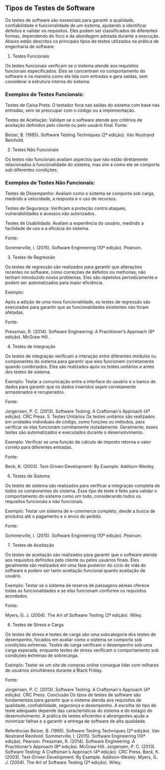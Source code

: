 ## Tipos de Testes de Software
Os testes de software são essenciais para garantir a qualidade, confiabilidade e funcionalidade de um sistema, ajudando a identificar defeitos e validar os requisitos. Eles podem ser classificados de diferentes formas, dependendo do foco e da abordagem adotada durante a execução. Abaixo estão descritos os principais tipos de testes utilizados na prática de engenharia de software.

1. Testes Funcionais

Os testes funcionais verificam se o sistema atende aos requisitos funcionais especificados. Eles se concentram no comportamento do software e na maneira como ele lida com entradas e gera saídas, sem considerar a estrutura interna do sistema.

### Exemplos de Testes Funcionais:

Testes de Caixa Preta: O testador foca nas saídas do sistema com base nas entradas, sem se preocupar com o código ou a implementação.

Testes de Aceitação: Validam se o software atende aos critérios de aceitação definidos pelo cliente ou pelo usuário final.
Fonte:

Beizer, B. (1995). Software Testing Techniques (2ª edição). Van Nostrand Reinhold.

2. Testes Não Funcionais

Os testes não funcionais avaliam aspectos que não estão diretamente relacionados à funcionalidade do sistema, mas sim a como ele se comporta sob diferentes condições.

### Exemplos de Testes Não Funcionais:

Testes de Desempenho: Avaliam como o sistema se comporta sob carga, medindo a velocidade, a resposta e o uso de recursos.

Testes de Segurança: Verificam a proteção contra ataques, vulnerabilidades e acessos não autorizados.

Testes de Usabilidade: Avaliam a experiência do usuário, medindo a facilidade de uso e a eficácia do sistema.

Fonte:

Sommerville, I. (2015). Software Engineering (10ª edição). Pearson.

3. Testes de Regressão

Os testes de regressão são realizados para garantir que alterações recentes no software, como correções de defeitos ou melhorias, não tenham introduzido novos problemas. Eles são repetidos periodicamente e podem ser automatizados para maior eficiência.

Exemplo:

Após a adição de uma nova funcionalidade, os testes de regressão são executados para garantir que as funcionalidades existentes não foram afetadas.

Fonte:

Pressman, R. (2014). Software Engineering: A Practitioner’s Approach (8ª edição). McGraw Hill.

4. Testes de Integração

Os testes de integração verificam a interação entre diferentes módulos ou componentes do sistema para garantir que eles funcionem corretamente quando combinados. Eles são realizados após os testes unitários e antes dos testes de sistema.

Exemplo:
Testar a comunicação entre a interface do usuário e o banco de dados para garantir que os dados inseridos sejam corretamente armazenados e recuperados.

Fonte:

Jorgensen, P. C. (2013). Software Testing: A Craftsman's Approach (4ª edição). CRC Press.
5. Testes Unitários
Os testes unitários são realizados em unidades individuais de código, como funções ou métodos, para verificar se elas funcionam corretamente isoladamente. Geralmente, esses testes são automatizados e executados durante o desenvolvimento.

Exemplo:
Verificar se uma função de cálculo de imposto retorna o valor correto para diferentes entradas.

Fonte:

Beck, K. (2003). Test-Driven Development: By Example. Addison-Wesley.

6. Testes de Sistema

Os testes de sistema são realizados para verificar a integração completa de todos os componentes do sistema. Esse tipo de teste é feito para validar o comportamento do sistema como um todo, considerando todos os requisitos funcionais e não funcionais.

Exemplo:
Testar um sistema de e-commerce completo, desde a busca de produtos até o pagamento e o envio do pedido.

Fonte:

Sommerville, I. (2015). Software Engineering (10ª edição). Pearson.

7. Testes de Aceitação

Os testes de aceitação são realizados para garantir que o software atenda aos requisitos definidos pelo cliente ou pelos usuários finais. Eles geralmente são realizados em uma fase posterior do ciclo de vida do software e podem ser tanto aceitação funcional quanto aceitação de usuário.

Exemplo:
Testar se o sistema de reserva de passagens aéreas oferece todas as funcionalidades e se elas funcionam conforme os requisitos acordados.

Fonte:

Myers, G. J. (2004). The Art of Software Testing (2ª edição). Wiley.

8. Testes de Stress e Carga

Os testes de stress e testes de carga são uma subcategoria dos testes de desempenho, focados em avaliar como o sistema se comporta sob condições extremas. Testes de carga verificam o desempenho sob uma carga esperada, enquanto testes de stress verificam o comportamento sob condições extremas de sobrecarga.

Exemplo:
Testar se um site de compras online consegue lidar com milhares de usuários simultâneos durante a Black Friday.

Fonte:

Jorgensen, P. C. (2013). Software Testing: A Craftsman's Approach (4ª edição). CRC Press.
Conclusão
Os tipos de testes de software são fundamentais para garantir que o sistema atenda aos requisitos de qualidade, confiabilidade, segurança e desempenho. A escolha do tipo de teste adequado depende das características do sistema e do estágio do desenvolvimento. A prática de testes eficientes e abrangentes ajuda a minimizar falhas e a garantir a entrega de software de alta qualidade.

Referências
Beizer, B. (1995). Software Testing Techniques (2ª edição). Van Nostrand Reinhold.
Sommerville, I. (2015). Software Engineering (10ª edição). Pearson.
Pressman, R. (2014). Software Engineering: A Practitioner’s Approach (8ª edição). McGraw Hill.
Jorgensen, P. C. (2013). Software Testing: A Craftsman's Approach (4ª edição). CRC Press.
Beck, K. (2003). Test-Driven Development: By Example. Addison-Wesley.
Myers, G. J. (2004). The Art of Software Testing (2ª edição). Wiley.